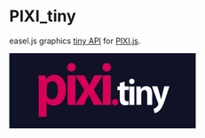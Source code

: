 # PIXI_tiny
easel.js graphics [tiny API](http://www.createjs.com/docs/easeljs/classes/Graphics.html) for [PIXI.js](http://www.pixijs.com/).

![PIXI_tiny logo](https://raw.githubusercontent.com/GreyRook/PIXI_tiny/master/examples/assets/pixi.tiny.logo.svg)
